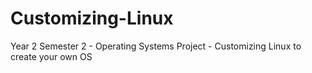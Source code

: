 # Customizing-Linux
Year 2 Semester 2 - Operating Systems Project - Customizing Linux to create your own OS
